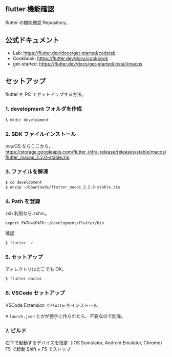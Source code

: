 ## flutter 機能確認

flutter の機能確認 Repository。

## 公式ドキュメント

- Lab: https://flutter.dev/docs/get-started/codelab
- Cookbook: https://flutter.dev/docs/cookbook
- get-started: https://flutter.dev/docs/get-started/install/macos

## セットアップ

flutter を PC でセットアップする方法。

### 1. development フォルダを作成

```bash
$ mkdir development
```

### 2. SDK ファイルインストール

macOS ならここから。
https://storage.googleapis.com/flutter_infra_release/releases/stable/macos/flutter_macos_2.2.0-stable.zip

### 3. ファイルを解凍

```bash
$ cd development
$ unzip ~/Downloads/flutter_macos_2.2.0-stable.zip
```

### 4. Path を登録

zsh 利用なら.zshrc。

```
export PATH=$PATH:~/development/flutter/bin
```

確認

```bash
$ flutter -v
```

### 5. セットアップ

ディレクトリはどこでも OK。

```bash
$ flutter doctor
```

### 6. VSCode セットアップ

VSCode Extension で`Flutter`をインストール

※ `launch.json` とかが勝手に作られたら、不要なので削除。

### 7. ビルド

右下で起動するデバイスを指定（iOS Sumulator, Android Emulator, Chrome）
F5 で起動
Shift + F5 でストップ

